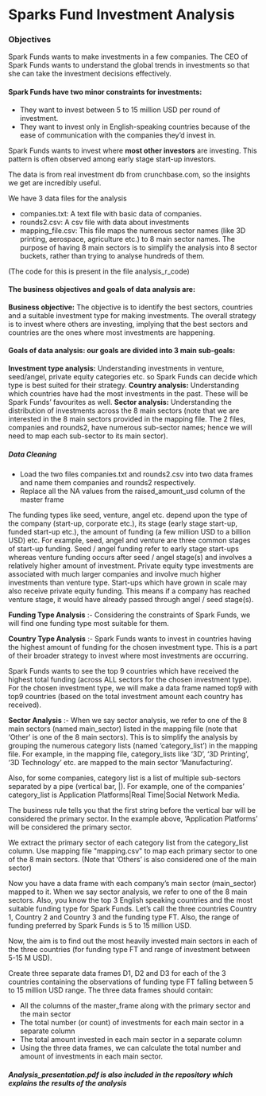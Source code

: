 # Sparks Fund Investment Analysis
### Objectives
Spark Funds wants to make investments in a few companies. The CEO of Spark Funds wants to understand the global trends in investments so that she can take the investment decisions effectively.

#### Spark Funds have two minor constraints for investments:
* They want to invest between 5 to 15 million USD per round of investment.
* They want to invest only in English-speaking countries because of the ease of communication with the companies they’d invest in.

Spark Funds wants to invest where **most other investors** are investing. This pattern is often observed among early stage start-up investors.

The data is from real investment db from crunchbase.com, so the insights we get are incredibly useful.

We have 3 data files for the analysis
* companies.txt: A text file with basic data of companies.
* rounds2.csv: A csv file with data about investments
* mapping_file.csv: This file maps the numerous sector names (like 3D printing, aerospace, agriculture etc.) to 8 main sector names. The purpose of having 8 main sectors is to simplify the analysis into 8 sector buckets, rather than trying to analyse hundreds of them.

(The code for this is present in the file analysis_r_code)
#### The business objectives and goals of data analysis are:
**Business objective:**  The objective is to identify the best sectors, countries and a suitable investment type for making investments. The overall strategy is to invest where others are investing, implying that the best sectors and countries are the ones where most investments are happening.
#### Goals of data analysis: our goals are divided into 3 main sub-goals:
**Investment type analysis:** Understanding investments in venture, seed/angel, private equity categories etc. so Spark Funds can decide which type is best suited for their strategy.
**Country analysis:**  Understanding which countries have had the most investments in the past. These will be Spark Funds’ favourites as well.
**Sector analysis:** Understanding the distribution of investments across the 8 main sectors (note that we are interested in the 8 main sectors provided in the mapping file. The 2 files, companies and rounds2, have numerous sub-sector names; hence we will need to map each sub-sector to its main sector).

##### Data Cleaning
* Load the two files companies.txt and rounds2.csv into two data frames and name them companies and rounds2 respectively.
* Replace all the NA values from the raised_amount_usd column of the master frame

The funding types like seed, venture, angel etc. depend upon the type of the company (start-up, corporate etc.), its stage (early stage start-up, funded start-up etc.), the amount of funding (a few million USD to a billion USD) etc. For example, seed, angel and venture are three common stages of start-up funding.
Seed / angel funding refer to early stage start-ups whereas venture funding occurs after seed / angel stage(s) and involves a relatively higher amount of investment.
Private equity type investments are associated with much larger companies and involve much higher investments than venture type. Start-ups which have grown in scale may also receive private equity funding. This means if a company has reached venture stage, it would have already passed through angel / seed stage(s).

**Funding Type Analysis** :-   Considering the constraints of Spark Funds, we will find one funding type most suitable for them.

**Country Type Analysis** :- Spark Funds wants to invest in countries having the highest amount of funding for the chosen investment type. This is a part of their broader strategy to invest where most investments are occurring.
 
Spark Funds wants to see the top 9 countries which have received the highest total funding (across ALL sectors for the chosen investment type).
For the chosen investment type, we will make a data frame named top9 with top9 countries (based on the total investment amount each country has received).

**Sector Analysis** :-    When we say sector analysis, we refer to one of the 8 main sectors (named main_sector) listed in the mapping file (note that ‘Other’ is one of the 8 main sectors). This is to simplify the analysis by grouping the numerous category lists (named ‘category_list’) in the mapping file. For example, in the mapping file, category_lists like ‘3D’, ‘3D Printing’, ‘3D Technology’ etc. are mapped to the main sector ‘Manufacturing’.

Also, for some companies, category list is a list of multiple sub-sectors separated by a pipe (vertical bar, |). For example, one of the companies’ category_list is Application Platforms|Real Time|Social Network Media.
 
The business rule tells you that the first string before the vertical bar will be considered the primary sector. In the example above, ‘Application Platforms’ will be considered the primary sector.

We extract the primary sector of each category list from the category_list column.
Use mapping file "mapping.csv" to map each primary sector to one of the 8 main sectors. (Note that ‘Others’ is also considered one of the main sector)

Now you have a data frame with each company’s main sector (main_sector) mapped to it. When we say sector analysis, we refer to one of the 8 main sectors.
Also, you know the top 3 English speaking countries and the most suitable funding type for Spark Funds. Let’s call the three countries Country 1, Country 2 and Country 3 and the funding type FT.
Also, the range of funding preferred by Spark Funds is 5 to 15 million USD.
 
Now, the aim is to find out the most heavily invested main sectors in each of the three countries (for funding type FT and range of investment between 5-15 M USD).
 
Create three separate data frames D1, D2 and D3 for each of the 3 countries containing the observations of funding type FT  falling between 5 to 15 million USD range. The three data frames should contain:
* All the columns of the master_frame along with the primary sector and the main sector
* The total number (or count) of investments for each main sector in a separate column
* The total amount invested in each main sector in a separate column
* Using the three data frames, we can calculate the total number and amount of investments in each main sector.

##### Analysis_presentation.pdf is also included in the repository which explains the results of the analysis

 







